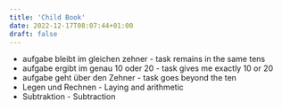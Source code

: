 ```yaml
---
title: 'Child Book'
date: 2022-12-17T08:07:44+01:00
draft: false
---
```


- aufgabe bleibt im gleichen zehner - task remains in the same tens
- aufgabe ergibt im genau 10 oder 20 - task gives me exactly 10 or 20
- aufgabe geht über den Zehner - task goes beyond the ten
- Legen und Rechnen - Laying and arithmetic
- Subtraktion - Subtraction
